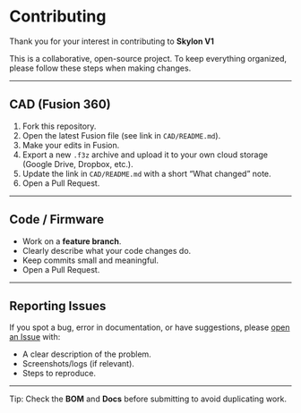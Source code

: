 # Contributing

Thank you for your interest in contributing to **Skylon V1** 

This is a collaborative, open-source project. To keep everything organized, please follow these steps when making changes.

---

## CAD (Fusion 360)
1. Fork this repository.  
2. Open the latest Fusion file (see link in `CAD/README.md`).  
3. Make your edits in Fusion.  
4. Export a new `.f3z` archive and upload it to your own cloud storage (Google Drive, Dropbox, etc.).  
5. Update the link in `CAD/README.md` with a short “What changed” note.  
6. Open a Pull Request.  

---

## Code / Firmware
- Work on a **feature branch**.  
- Clearly describe what your code changes do.  
- Keep commits small and meaningful.  
- Open a Pull Request.  

---

## Reporting Issues
If you spot a bug, error in documentation, or have suggestions, please [open an Issue](../../issues) with:
- A clear description of the problem.  
- Screenshots/logs (if relevant).  
- Steps to reproduce.  

---

Tip: Check the **BOM** and **Docs** before submitting to avoid duplicating work.


